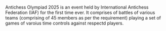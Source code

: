 Antichess Olympiad 2025 is an event held by International Antichess Federation (IAF) for the first time ever.
It comprises of battles of various teams (comprising of 45 members as per the requirement) playing a set of games of varoius time controls against respectd players.
